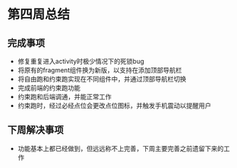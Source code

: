 # 第四周总结

## 完成事项

- 修复重复进入activity时极少情况下的死锁bug
- 将原有的fragment组件换为新版，以支持在添加顶部导航栏
- 将自由跑和约束跑实现在不同组件中，并通过顶部导航栏切换
- 完成前端的约束跑功能
- 约束跑和后端调通，并能正常工作
- 约束跑时，经过必经点位会更改点位图标，并触发手机震动以提醒用户

## 下周解决事项

- 功能基本上都已经做到，但远远称不上完善，下周主要完善之前遗留下来的工作

